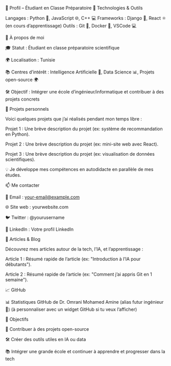 🧠 Profil – Étudiant en Classe Préparatoire
🚀 Technologies & Outils

Langages : Python 🐍, JavaScript 🌐, C++ 💻
Frameworks : Django 🌟, React ⚛️ (en cours d’apprentissage)
Outils : Git 🦸, Docker 🐳, VSCode 💻

👤 À propos de moi

🎓 Statut : Étudiant en classe préparatoire scientifique

🌍 Localisation : Tunisie

📚 Centres d’intérêt : Intelligence Artificielle 🤖, Data Science 📊, Projets open-source 🌍

🛠️ Objectif : Intégrer une école d’ingénieur/informatique et contribuer à des projets concrets

📂 Projets personnels

Voici quelques projets que j’ai réalisés pendant mon temps libre :

Projet 1 : Une brève description du projet (ex: système de recommandation en Python).

Projet 2 : Une brève description du projet (ex: mini-site web avec React).

Projet 3 : Une brève description du projet (ex: visualisation de données scientifiques).

💡 Je développe mes compétences en autodidacte en parallèle de mes études.

📫 Me contacter

📧 Email : your-email@example.com

🌐 Site web : yourwebsite.com

🐦 Twitter : @yourusername

💼 LinkedIn : Votre profil LinkedIn

📝 Articles & Blog

Découvrez mes articles autour de la tech, l’IA, et l’apprentissage :

Article 1 : Résumé rapide de l’article (ex: "Introduction à l’IA pour débutants").

Article 2 : Résumé rapide de l’article (ex: "Comment j’ai appris Git en 1 semaine").

📈 GitHub

📊 Statistiques GitHub de Dr. Omrani Mohamed Amine (alias futur ingénieur 💪)
(à personnaliser avec un widget GitHub si tu veux l’afficher)

🎯 Objectifs

🌟 Contribuer à des projets open-source

🛠️ Créer des outils utiles en IA ou data

📚 Intégrer une grande école et continuer à apprendre et progresser dans la tech
